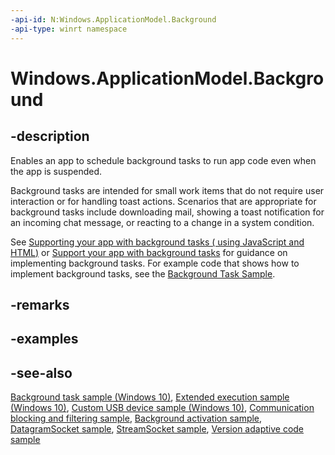 ```yaml
---
-api-id: N:Windows.ApplicationModel.Background
-api-type: winrt namespace
---
```


# Windows.ApplicationModel.Background

## -description

Enables an app to schedule background tasks to run app code even when the app is suspended.

Background tasks are intended for small work items that do not require user interaction or for handling toast actions. Scenarios that are appropriate for background tasks include downloading mail, showing a toast notification for an incoming chat message, or reacting to a change in a system condition.

See [Supporting your app with background tasks ( using JavaScript and HTML)](https://docs.microsoft.com/previous-versions/windows/apps/hh977046(v=win.10)) or [Support your app with background tasks](https://docs.microsoft.com/windows/uwp/launch-resume/support-your-app-with-background-tasks) for guidance on implementing background tasks. For example code that shows how to implement background tasks, see the [Background Task Sample](https://github.com/Microsoft/Windows-universal-samples/tree/master/Samples/BackgroundTask).

## -remarks

## -examples

## -see-also

[Background task sample (Windows 10)](https://go.microsoft.com/fwlink/p/?LinkId=618666), [Extended execution sample (Windows 10)](https://go.microsoft.com/fwlink/?LinkId=723509), [Custom USB device sample (Windows 10)](https://go.microsoft.com/fwlink/p/?LinkId=620530), [Communication blocking and filtering sample](https://github.com/Microsoft/Windows-universal-samples/tree/master/Samples/CommunicationBlockAndFilter), [Background activation sample](https://github.com/Microsoft/Windows-universal-samples/tree/master/Samples/BackgroundActivation), [DatagramSocket sample](https://github.com/Microsoft/Windows-universal-samples/tree/master/Samples/DatagramSocket), [StreamSocket sample](https://github.com/Microsoft/Windows-universal-samples/tree/master/Samples/StreamSocket), [Version adaptive code sample](https://github.com/Microsoft/Windows-universal-samples/tree/master/Samples/VersionAdaptiveCode)
